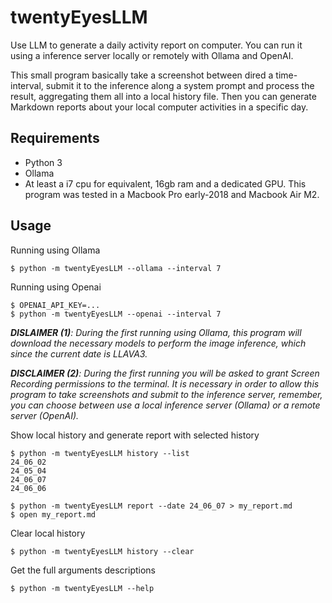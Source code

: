 # twentyEyesLLM

Use LLM to generate a daily activity report on computer. You can run it using a inference server locally or remotely with Ollama and OpenAI. 

This small program basically take a screenshot between dired a time-interval, submit it to the inference along a system prompt and process the result, aggregating them all into a local history file. Then you can generate Markdown reports about your local computer activities in a specific day.

## Requirements
- Python 3
- Ollama
- At least a i7 cpu for equivalent, 16gb ram and a dedicated GPU. This program was tested in a Macbook Pro early-2018 and Macbook Air M2.

## Usage
Running using Ollama
```console
$ python -m twentyEyesLLM --ollama --interval 7
```

Running using Openai
```console
$ OPENAI_API_KEY=...
$ python -m twentyEyesLLM --openai --interval 7
```

_**DISLAIMER (1)**: During the first running using Ollama, this program will download the necessary models to perform the image inference, which since the current date is LLAVA3._


_**DISCLAIMER (2)**: During the first running you will be asked to grant Screen Recording permissions to the terminal. It is necessary in order to allow this program to take screenshots and submit to the inference server, remember, you can choose between use a local inference server (Ollama) or a remote server (OpenAI)._ 

Show local history and generate report with selected history
```console
$ python -m twentyEyesLLM history --list
24_06_02
24_05_04
24_06_07
24_06_06

$ python -m twentyEyesLLM report --date 24_06_07 > my_report.md
$ open my_report.md
```

Clear local history
```console
$ python -m twentyEyesLLM history --clear
```

Get the full arguments descriptions
```console
$ python -m twentyEyesLLM --help
```

